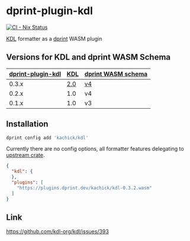 # dprint-plugin-kdl

[![CI - Nix Status](https://github.com/kachick/dprint-plugin-kdl/actions/workflows/nix.yml/badge.svg?branch=main)](https://github.com/kachick/dprint-plugin-kdl/actions/workflows/nix.yml?query=branch%3Amain+)

[KDL](https://github.com/kdl-org/kdl) formatter as a [dprint](https://github.com/dprint/dprint) WASM plugin

## Versions for KDL and dprint WASM Schema

| [dprint-plugin-kdl](https://github.com/kachick/dprint-plugin-kdl/releases) | [KDL](https://github.com/kdl-org/kdl/releases)           | [dprint WASM schema](https://github.com/dprint/dprint/blob/main/docs/wasm-plugin-development.md) |
| -------------------------------------------------------------------------- | -------------------------------------------------------- | ------------------------------------------------------------------------------------------------ |
| 0.3.x                                                                      | [2.0](https://github.com/kdl-org/kdl/releases/tag/2.0.0) | [v4](https://github.com/dprint/dprint/pull/858)                                                  |
| 0.2.x                                                                      | 1.0                                                      | v4                                                                                               |
| 0.1.x                                                                      | 1.0                                                      | v3                                                                                               |

## Installation

```bash
dprint config add 'kachick/kdl'
```

Currently there are no config options, all formatter features delegating to [upstream crate](https://github.com/kdl-org/kdl-rs).

```json
{
  "kdl": {
  },
  "plugins": [
    "https://plugins.dprint.dev/kachick/kdl-0.3.2.wasm"
  ]
}
```

## Link

<https://github.com/kdl-org/kdl/issues/393>
